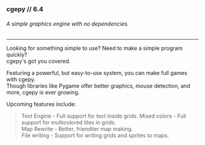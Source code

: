### cgepy // 6.4
###### A simple graphics engine with no dependencies.
***
Looking for something simple to use? Need to make a simple program quickly?\
cgepy's got you covered.

Featuring a powerful, but easy-to-use system, you can make full games with cgepy.\
Though libraries like Pygame offer better graphics, mouse detection, and more, cgepy is ever growing.

Upcoming features include:
> Text Engine - Full support for text inside grids.
> Mixed colors - Full support for multicolored tiles in grids.\
> Map Rewrite - Better, friendlier map making.\
> File writing - Support for writing grids and sprites to maps.
